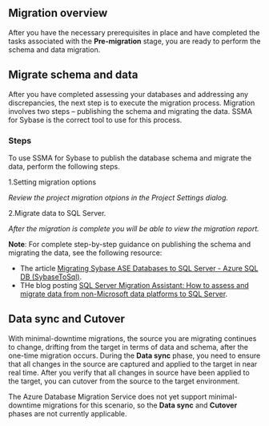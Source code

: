 ## Migration overview

After you have the necessary prerequisites in place and have completed the tasks associated with the **Pre-migration** stage, you are ready to perform the schema and data migration.

## Migrate schema and data

After you have completed assessing your databases and addressing any discrepancies, the next step is to execute the migration process. Migration involves two steps – publishing the schema and migrating the data. SSMA for Sybase is the correct tool to use for this process.

### Steps

To use SSMA for Sybase to publish the database schema and migrate the data, perform the following steps.

1.Setting migration options

_Review the project migration otpions in the Project Settings dialog._

2.Migrate data to SQL Server.

_After the migration is complete you will be able to view the migration report._

**Note**: For complete step-by-step guidance on publishing the schema and migrating the data, see the following resource:

* The article [Migrating Sybase ASE Databases to SQL Server - Azure SQL DB (SybaseToSql)](https://docs.microsoft.com/en-us/sql/ssma/sybase/migrating-sybase-ase-databases-to-sql-server-azure-sql-db-sybasetosql).
* THe blog posting [SQL Server Migration Assistant: How to assess and migrate data from non-Microsoft data platforms to SQL Server](https://blogs.msdn.microsoft.com/datamigration/2016/11/16/sql-server-migration-assistant-how-to-assess-and-migrate-databases-from-non-microsoft-data-platforms-to-sql-server/).

## Data sync and Cutover

With minimal-downtime migrations, the source you are migrating continues to change, drifting from the target in terms of data and schema, after the one-time migration occurs. During the **Data sync** phase, you need to ensure that all changes in the source are captured and applied to the target in near real time. After you verify that all changes in source have been applied to the target, you can cutover from the source to the target environment.

The Azure Database Migration Service does not yet support minimal-downtime migrations for this scenario, so the **Data sync** and **Cutover** phases are not currently applicable.
